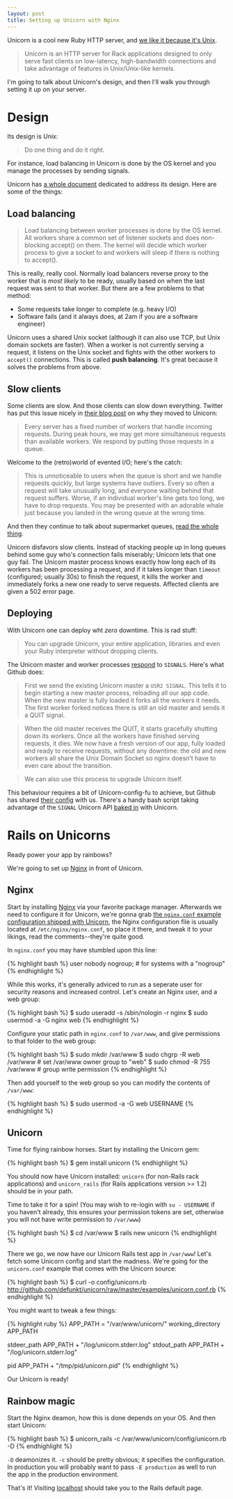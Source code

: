 ```yaml
---
layout: post
title: Setting up Unicorn with Nginx
---
```


Unicorn is a cool new Ruby HTTP server, and [we like it because it's Unix][tomayko].

> Unicorn is an HTTP server for Rack applications designed to only serve fast clients on low-latency, high-bandwidth connections and take advantage of features in Unix/Unix-like kernels.

I'm going to talk about Unicorn's design, and then I'll walk you through setting it up on your server.

# Design 

Its design is Unix:

> Do one thing and do it right.

For instance, load balancing in Unicorn is done by the OS kernel and you manage the processes by sending signals.

Unicorn has [a whole document][udesign] dedicated to address its design. Here are some of the things:

## Load balancing

> Load balancing between worker processes is done by the OS kernel. All workers share a common set of listener sockets and does non-blocking accept() on them. The kernel will decide which worker process to give a socket to and workers will sleep if there is nothing to accept().

This is really, really cool. Normally load balancers reverse proxy to the worker that is *most likely* to be ready, usually based on when the last request was sent to that worker. But there are a few problems to that method:

* Some requests take longer to complete (e.g. heavy I/O)
* Software fails (and it always does, at 2am if you are a software engineer)

Unicorn uses a shared Unix socket (although it can also use TCP, but Unix domain sockets are faster). When a worker is not currently serving a request, it listens on the Unix socket and fights with the other workers to `accept()` connections. This is called **push balancing**. It's great because it solves the problems from above.

## Slow clients

Some clients are slow. And those clients can slow down everything. Twitter has put this issue nicely in [their blog post][twitter] on why they moved to Unicorn:

> Every server has a fixed number of workers that handle incoming requests. During peak hours, we may get more simultaneous requests than available workers. We respond by putting those requests in a queue.

Welcome to the (retro)world of evented I/O; here's the catch:

> This is unnoticeable to users when the queue is short and we handle requests quickly, but large systems have outliers. Every so often a request will take unusually long, and everyone waiting behind that request suffers. Worse, if an individual worker's line gets too long, we have to drop requests. You may be presented with an adorable whale just because you landed in the wrong queue at the wrong time.

And then they continue to talk about supermarket queues, [read the whole thing][twitter].

Unicorn disfavors slow clients. Instead of stacking people up in long queues behind some guy who's connection fails miserably; Unicorn lets that one guy fail. The Unicorn master process knows exactly how long each of its workers has been processing a request, and if it takes longer than `timeout` (configured; usually 30s) to finish the request, it kills the worker and immediately forks a new one ready to serve requests. Affected clients are given a 502 error page.

## Deploying

With Unicorn one can deploy wht *zero* downtime. This is rad stuff:

> You can upgrade Unicorn, your entire application, libraries and even your Ruby interpreter without dropping clients.

The Unicorn master and worker processes [respond][usignal] to `SIGNALS`. Here's what Github does:

> First we send the existing Unicorn master a `USR2 SIGNAL`. This tells it to begin starting a new master process, reloading all our app code. When the new master is fully loaded it forks all the workers it needs. The first worker forked notices there is still an old master and sends it a QUIT signal.

> When the old master receives the QUIT, it starts gracefully shutting down its workers. Once all the workers have finished serving requests, it dies. We now have a fresh version of our app, fully loaded and ready to receive requests, without any downtime: the old and new workers all share the Unix Domain Socket so nginx doesn’t have to even care about the transition.

> We can also use this process to upgrade Unicorn itself.

This behaviour requires a bit of Unicorn-config-fu to achieve, but Github has shared [their config][gconfig] with us. There's a handy bash script taking advantage of the `SIGNAL` Unicorn API [baked in][init] with Unicorn.

# Rails on Unicorns

Ready power your app by rainbows?

We're going to set up [Nginx][nginx] in front of Unicorn.

## Nginx

Start by installing [Nginx][nginx] via your favorite package manager. Afterwards we need to configure it for Unicorn, we're gonna grab [the `nginx.conf` example configuration shipped with Unicorn][unginx], the Nginx configuration file is usually located at `/etc/nginx/nginx.conf`, so place it there, and tweak it to your likings, read the comments--they're quite good.

In `nginx.conf` you may have stumbled upon this line:

{% highlight bash %}
user nobody nogroup; # for systems with a "nogroup"
{% endhighlight %}

While this works, it's generally adviced to run as a seperate user for security reasons and increased control. Let's create an Nginx user, and a web group:

{% highlight bash %}
$ sudo useradd -s /sbin/nologin -r nginx
$ sudo usermod -a -G nginx web
{% endhighlight %}

Configure your static path in `nginx.conf` to `/var/www`, and give permissions to that folder to the web group:

{% highlight bash %}
$ sudo mkdir /var/www
$ sudo chgrp -R web /var/www # set /var/www owner group to "web"
$ sudo chmod -R 755 /var/www # group write permission
{% endhighlight %}

Then add yourself to the web group so you can modify the contents of `/var/www`:

{% highlight bash %}
$ sudo usermod -a -G web USERNAME
{% endhighlight %}

## Unicorn

Time for flying rainbow horses. Start by installing the Unicorn gem:

{% highlight bash %}
$ gem install unicorn
{% endhighlight %}

You should now have Unicorn installed: `unicorn` (for non-Rails rack applications) and `unicorn_rails` (for Rails applications version >= 1.2) should be in your path.

Time to take it for a spin! (You may wish to re-login with `su - USERNAME` if you haven't already, this ensures your permission tokens are set, otherwise you will not have write permission to `/var/www`)

{% highlight bash %}
$ cd /var/www
$ rails new unicorn
{% endhighlight %}

There we go, we now have our Unicorn Rails test app in `/var/www`! Let's fetch some Unicorn config and start the madness. We're going for the `unicorn.conf` example that comes with the Unicorn source:

{% highlight bash %}
$ curl -o config/unicorn.rb http://github.com/defunkt/unicorn/raw/master/examples/unicorn.conf.rb
{% endhighlight %}

You might want to tweak a few things:

{% highlight ruby %}
APP_PATH = "/var/www/unicorn/"
working_directory APP_PATH

stdeer_path APP_PATH + "/log/unicorn.stderr.log"
stdout_path APP_PATH + "/log/unicorn.stderr.log"

pid APP_PATH + "/tmp/pid/unicorn.pid"
{% endhighlight %}

Our Unicorn is ready!

## Rainbow magic

Start the Nginx deamon, how this is done depends on your OS. And then start Unicorn:

{% highlight bash %}
$ unicorn_rails -c /var/www/unicorn/config/unicorn.rb -D
{% endhighlight %}

`-D` deamonizes it. `-c` should be pretty obvious; it specifies the configuration. In production you will probably want to pass `-E production` as well to run the app in the production environment.

That's it! Visiting [localhost](http://localhost) should take you to the Rails default page.

[tomayko]: http://tomayko.com/writings/unicorn-is-unix
[gconfig]: http://gist.github.com/206253
[udesign]: http://unicorn.bogomips.org/DESIGN.html
[usignal]: http://unicorn.bogomips.org/SIGNALS.html
[twitter]: http://engineering.twitter.com/2010/03/unicorn-power.html
[unginx]: http://github.com/defunkt/unicorn/blob/master/examples/nginx.conf
[nginx]: http://nginx.org
[init]: http://github.com/defunkt/unicorn/blob/master/examples/init.sh
